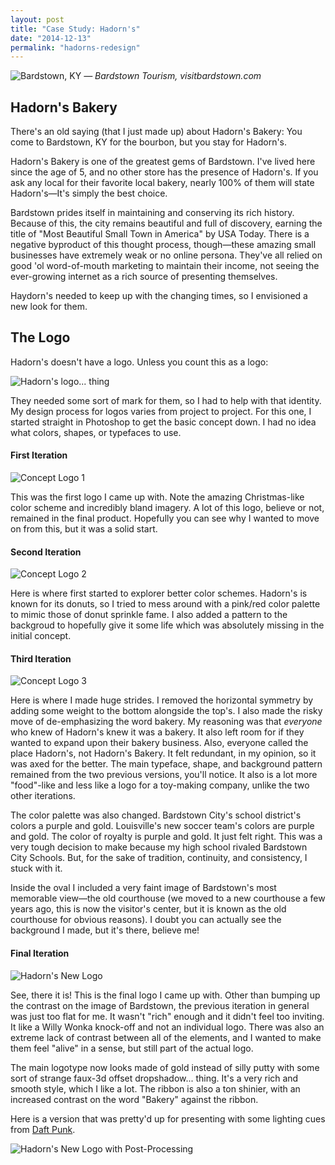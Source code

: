 ```yaml
---
layout: post
title: "Case Study: Hadorn's"
date: "2014-12-13"
permalink: "hadorns-redesign"
---
```


![Bardstown, KY](https://res.cloudinary.com/seanclayton/image/upload/v1443980971/kfri8dtzumjsyaxzt9eq.jpg)
<cite>— Bardstown Tourism, visitbardstown.com</cite>

## Hadorn's Bakery

There's an old saying (that I just made up) about Hadorn's Bakery: You come to Bardstown, KY for the bourbon, but you stay for Hadorn's.

Hadorn's Bakery is one of the greatest gems of Bardstown. I've lived here since the age of 5, and no other store has the presence of Hadorn's. If you ask any local for their favorite local bakery, nearly 100% of them will state Hadorn's—It's simply the best choice.

Bardstown prides itself in maintaining and conserving its rich history. Because of this, the city remains beautiful and full of discovery, earning the title of "Most Beautiful Small Town in America" by USA Today. There is a negative byproduct of this thought process, though—these amazing small businesses have extremely weak or no online persona. They've all relied on good 'ol word-of-mouth marketing to maintain their income, not seeing the ever-growing internet as a rich source of presenting themselves.

Haydorn's needed to keep up with the changing times, so I envisioned a new look for them.

## The Logo

Hadorn's doesn't have a logo. Unless you count this as a logo:

![Hadorn's logo... thing](https://res.cloudinary.com/seanclayton/image/upload/v1443980965/stgknfgtl5avqnyrb5oc.jpg)

They needed some sort of mark for them, so I had to help with that identity. My design process for logos varies from project to project. For this one, I started straight in Photoshop to get the basic concept down. I had no idea what colors, shapes, or typefaces to use.

#### First Iteration

![Concept Logo 1](https://res.cloudinary.com/seanclayton/image/upload/v1443980994/vo6xihp5tsnc4ci8n60q.png)

This was the first logo I came up with. Note the amazing Christmas-like color scheme and incredibly bland imagery. A lot of this logo, believe or not, remained in the final product. Hopefully you can see why I wanted to move on from this, but it was a solid start.

#### Second Iteration

![Concept Logo 2](https://res.cloudinary.com/seanclayton/image/upload/v1443981005/wowhtkbtemcqhzcfdquf.png)

Here is where first started to explorer better color schemes. Hadorn's is known for its donuts, so I tried to mess around with a pink/red color palette to mimic those of donut sprinkle fame. I also added a pattern to the backgroud to hopefully give it some life which was absolutely missing in the initial concept.

#### Third Iteration

![Concept Logo 3](https://res.cloudinary.com/seanclayton/image/upload/v1443981077/o5atcw2sgsfqvl86t9n2.png)

Here is where I made huge strides. I removed the horizontal symmetry by adding some weight to the bottom alongside the top's. I also made the risky move of de-emphasizing the word bakery. My reasoning was that *everyone* who knew of Hadorn's knew it was a bakery. It also left room for if they wanted to expand upon their bakery business. Also, everyone called the place Hadorn's, not Hadorn's Bakery. It felt redundant, in my opinion, so it was axed for the better. The main typeface, shape, and background pattern remained from the two previous versions, you'll notice. It also is a lot more "food"-like and less like a logo for a toy-making company, unlike the two other iterations.

The color palette was also changed. Bardstown City's school district's colors a purple and gold. Louisville's new soccer team's colors are purple and gold. The color of royalty is purple and gold. It just felt right. This was a very tough decision to make because my high school rivaled Bardstown City Schools. But, for the sake of tradition, continuity, and consistency, I stuck with it.

Inside the oval I included a very faint image of Bardstown's most memorable view—the old courthouse (we moved to a new courthouse a few years ago, this is now the visitor's center, but it is known as the old courthouse for obvious reasons). I doubt you can actually see the background I made, but it's there, believe me!

#### Final Iteration

![Hadorn's New Logo](https://res.cloudinary.com/seanclayton/image/upload/v1443981069/j8nf1t2woj5kervs57f6.png)

See, there it is! This is the final logo I came up with. Other than bumping up the contrast on the image of Bardstown, the previous iteration in general was just too flat for me. It wasn't "rich" enough and it didn't feel too inviting. It like a Willy Wonka knock-off and not an individual logo. There was also an extreme lack of contrast between all of the elements, and I wanted to make them feel "alive" in a sense, but still part of the actual logo.

The main logotype now looks made of gold instead of silly putty with some sort of strange faux-3d offset dropshadow... thing. It's a very rich and smooth style, which I like a lot. The ribbon is also a ton shinier, with an increased contrast on the word "Bakery" against the ribbon.

Here is a version that was pretty'd up for presenting with some lighting cues from [Daft Punk](https://i.imgur.com/ew9woyA.jpg).

![Hadorn's New Logo with Post-Processing](https://res.cloudinary.com/seanclayton/image/upload/v1443981019/xc8wy1jcudwe3fg9cegd.png)
